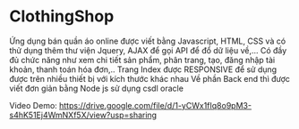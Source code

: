 # ClothingShop
Ứng dụng bán quần áo online được viết bằng Javascript, HTML, CSS và có thử dụng thêm thư viện Jquery, AJAX để gọi API để đổ dữ liệu về,...
Có đầy đủ chức năng như xem chi tiết sản phẩm, phân trang, tạo, đăng nhập tài khoản, thanh toán hóa đơn,..
Trang Index được RESPONSIVE để sử dụng được trên nhiều thiết bị với kích thước khác nhau
Về phần Back end thì được viết đơn giản bằng Node js sử dụng csdl oracle

Video Demo: https://drive.google.com/file/d/1-yCWx1fIq8o9pM3-s4hK51Ej4WmNXf5X/view?usp=sharing
